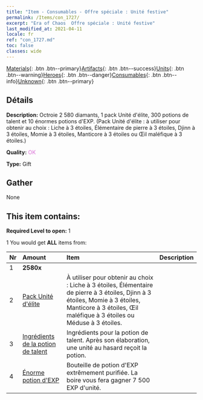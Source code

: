 ```yaml
---
title: "Item - Consumables - Offre spéciale : Unité festive"
permalink: /Items/con_1727/
excerpt: "Era of Chaos  Offre spéciale : Unité festive"
last_modified_at: 2021-04-11
locale: fr
ref: "con_1727.md"
toc: false
classes: wide
---
```

 [Materials](/fr/Items/){: .btn .btn--primary}[Artifacts](/fr/Items/Artifacts/){: .btn .btn--success}[Units](/fr/Items/Units/){: .btn .btn--warning}[Heroes](/fr/Items/Heroes/){: .btn .btn--danger}[Consumables](/fr/Items/Consumables/){: .btn .btn--info}[Unknown](/fr/Items/Unknown/){: .btn .btn--primary}

## Détails
 **Description:** Octroie 2 580 diamants, 1 pack Unité d'élite, 300 potions de talent et 10 énormes potions d'EXP. (Pack Unité d'élite : à utiliser pour obtenir au choix : Liche à 3 étoiles, Élémentaire de pierre à 3 étoiles, Djinn à 3 étoiles, Momie à 3 étoiles, Manticore à 3 étoiles ou Œil maléfique à 3 étoiles.)

 **Quality:** <span style="color: #DA70D6">OK</span>

 **Type:** Gift

## Gather

  None

## This item contains:

 **Required Level to open:** 1

 1 You would get **ALL** items  from:

  | Nr | Amount |     Item    | Description |
  |:---|:-------|:------------|:-----------:|
  | 1 |  **2580x** | <i class="fas fa-gem"/> |  | 
  | 2 | [Pack Unité d'élite](/fr/Items/con_1713/) | À utiliser pour obtenir au choix : Liche à 3 étoiles, Élémentaire de pierre à 3 étoiles, Djinn à 3 étoiles, Momie à 3 étoiles, Manticore à 3 étoiles, Œil maléfique à 3 étoiles ou Méduse à 3 étoiles. | 
  | 3 | [Ingrédients de la potion de talent](/fr/Items/con_1120/) | Ingrédients pour la potion de talent. Après son élaboration, une unité au hasard reçoit la potion. | 
  | 4 | [Énorme potion d'EXP](/fr/Items/con_703/) | Bouteille de potion d'EXP extrêmement purifiée. La boire vous fera gagner 7 500 EXP d'unité. | 
